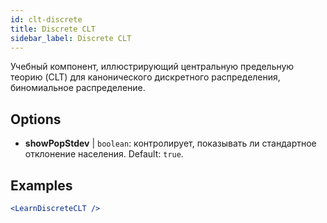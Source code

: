 ```yaml
---
id: clt-discrete
title: Discrete CLT
sidebar_label: Discrete CLT
---
```


Учебный компонент, иллюстрирующий центральную предельную теорию (CLT) для канонического дискретного распределения, биномиальное распределение.

## Options

* __showPopStdev__ | `boolean`: контролирует, показывать ли стандартное отклонение населения. Default: `true`.


## Examples

```jsx live
<LearnDiscreteCLT />
```

